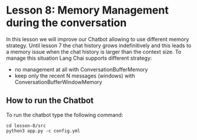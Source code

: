 # Lesson 8: Memory Management during the conversation

In this lesson we will improve our Chatbot allowing to use different memory strategy. Until lesson 7 the chat history grows indefinitively and this leads to a memory issue when the chat history is larger than the context size. To manage this situation Lang Chai supports different strategy:
- no management at all with ConversationBufferMemory
- keep only the recent N messages (windows) with ConversationBufferWindowMemory

## How to run the Chatbot

To run the chatbot type the following command:

```
cd lesson-8/src
python3 app.py -c config.yml
```

